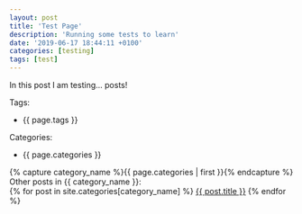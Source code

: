 ```yaml
---
layout: post
title: 'Test Page'
description: 'Running some tests to learn'
date: '2019-06-17 18:44:11 +0100'
categories: [testing]
tags: [test]
---
```

In this post I am testing... posts!  

Tags:  
- {{ page.tags }}  

Categories:  
- {{ page.categories }}  

{% capture category_name %}{{ page.categories | first }}{% endcapture %}
Other posts in {{ category_name }}:  
{% for post in site.categories[category_name] %} <span class="related_post"><a href="{{ post.url }}">{{ post.title }}</a></span> {% endfor %}
